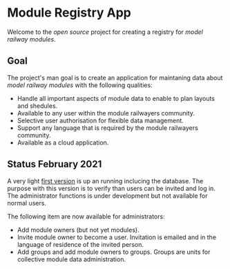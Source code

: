 # Module Registry App
Welcome to the *open source* project for creating a registry for *model railway modules*.

## Goal
The project's man goal is to create an application 
for maintaning data about *model railway modules* with the following qualities:
- Handle all important aspects of module data to enable to plan layouts and shedules.
- Available to any user within the module railwayers community.
- Selective user authorisation for flexible data management.
- Support any language that is required by the module railwayers community.
- Available as a cloud application.

## Status February 2021
A very light [first version](https://moduleregistry.azurewebsites.net/) is up an running inclucing the database.
The purpose with this version is to verify than users can be invited and log in.
The administrator functions is under development but not available for normal users.

The following item are now available for administrators:
- Add module owners (but not yet modules).
- Invite module owner to become a user. Invitation is emailed and in the language of residence of the invited person.
- Add groups and add module owners to groups. Groups are units for collective module data administration.
